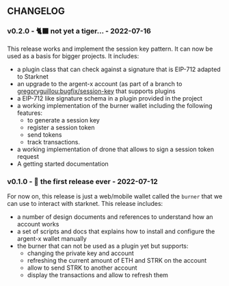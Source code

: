 ## CHANGELOG

### v0.2.0 - 🐈‍⬛ not yet a tiger...  - 2022-07-16

This release works and implement the session key pattern. It can now be used as
a basis for bigger projects. It includes:
- a plugin class that can check against a signature that is EIP-712 adapted to
  Starknet
- an upgrade to the argent-x account (as part of a branch to
  [gregoryguillou:bugfix/session-key](https://github.com/gregoryguillou/argent-contracts-starknet/tree/bugfix/session-key)
  that supports plugins
- a EIP-712 like signature schema in a plugin provided in the project
- a working implementation of the burner wallet including the following
  features:
  - to generate a session key
  - register a session token
  - send tokens
  - track transactions.
- a working implementation of drone that allows to sign a session token request
- A getting started documentation

### v0.1.0 - 🥚 the first release ever - 2022-07-12

For now on, this release is just a web/mobile wallet called the `burner` that
we can use to interact with starknet. This release includes:
- a number of design documents and references to understand how an account
  works
- a set of scripts and docs that explains how to install and configure the
  argent-x wallet manually
- the burner that can not be used as a plugin yet but supports:
  - changing the private key and account
  - refreshing the current amount of ETH and STRK on the account
  - allow to send STRK to another account
  - display the transactions and allow to refresh them
